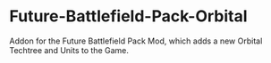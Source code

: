 # Future-Battlefield-Pack-Orbital
Addon for the Future Battlefield Pack Mod, which adds a new Orbital Techtree and Units to the Game.
